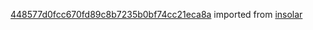 [448577d0fcc670fd89c8b7235b0bf74cc21eca8a](https://github.com/insolar/insolar/commit/448577d0fcc670fd89c8b7235b0bf74cc21eca8a) imported from [insolar](https://github.com/insolar/insolar)
